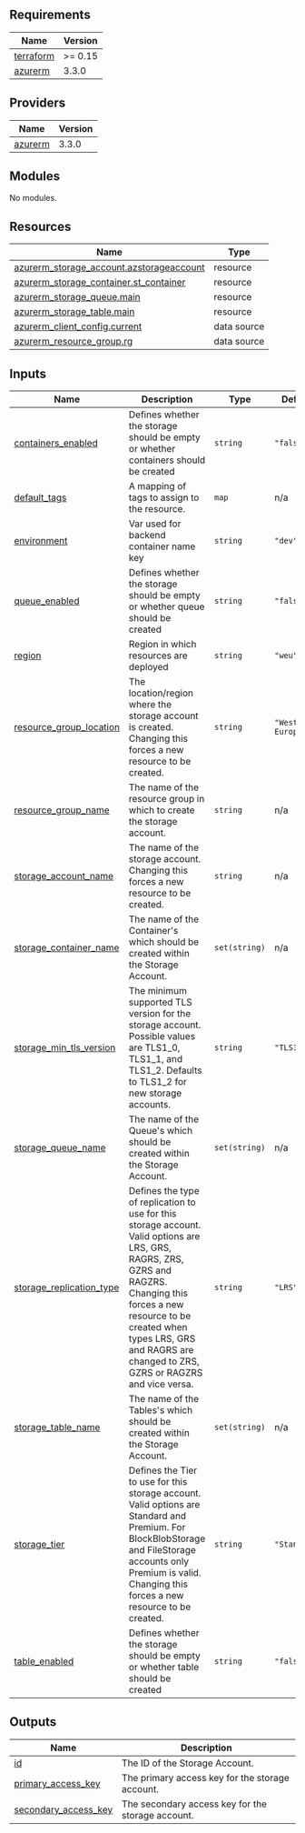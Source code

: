 <!-- BEGIN_TF_DOCS -->
## Requirements

| Name | Version |
|------|---------|
| <a name="requirement_terraform"></a> [terraform](#requirement\_terraform) | >= 0.15 |
| <a name="requirement_azurerm"></a> [azurerm](#requirement\_azurerm) | 3.3.0 |

## Providers

| Name | Version |
|------|---------|
| <a name="provider_azurerm"></a> [azurerm](#provider\_azurerm) | 3.3.0 |

## Modules

No modules.

## Resources

| Name | Type |
|------|------|
| [azurerm_storage_account.azstorageaccount](https://registry.terraform.io/providers/hashicorp/azurerm/3.3.0/docs/resources/storage_account) | resource |
| [azurerm_storage_container.st_container](https://registry.terraform.io/providers/hashicorp/azurerm/3.3.0/docs/resources/storage_container) | resource |
| [azurerm_storage_queue.main](https://registry.terraform.io/providers/hashicorp/azurerm/3.3.0/docs/resources/storage_queue) | resource |
| [azurerm_storage_table.main](https://registry.terraform.io/providers/hashicorp/azurerm/3.3.0/docs/resources/storage_table) | resource |
| [azurerm_client_config.current](https://registry.terraform.io/providers/hashicorp/azurerm/3.3.0/docs/data-sources/client_config) | data source |
| [azurerm_resource_group.rg](https://registry.terraform.io/providers/hashicorp/azurerm/3.3.0/docs/data-sources/resource_group) | data source |

## Inputs

| Name | Description | Type | Default | Required |
|------|-------------|------|---------|:--------:|
| <a name="input_containers_enabled"></a> [containers\_enabled](#input\_containers\_enabled) | Defines whether the storage should be empty or whether containers should be created | `string` | `"false"` | no |
| <a name="input_default_tags"></a> [default\_tags](#input\_default\_tags) | A mapping of tags to assign to the resource. | `map` | n/a | yes |
| <a name="input_environment"></a> [environment](#input\_environment) | Var used for backend container name key | `string` | `"dev"` | no |
| <a name="input_queue_enabled"></a> [queue\_enabled](#input\_queue\_enabled) | Defines whether the storage should be empty or whether queue should be created | `string` | `"false"` | no |
| <a name="input_region"></a> [region](#input\_region) | Region in which resources are deployed | `string` | `"weu"` | no |
| <a name="input_resource_group_location"></a> [resource\_group\_location](#input\_resource\_group\_location) | The location/region where the storage account is created. Changing this forces a new resource to be created. | `string` | `"West Europe"` | no |
| <a name="input_resource_group_name"></a> [resource\_group\_name](#input\_resource\_group\_name) | The name of the resource group in which to create the storage account. | `string` | n/a | yes |
| <a name="input_storage_account_name"></a> [storage\_account\_name](#input\_storage\_account\_name) | The name of the storage account. Changing this forces a new resource to be created. | `string` | n/a | yes |
| <a name="input_storage_container_name"></a> [storage\_container\_name](#input\_storage\_container\_name) | The name of the Container's which should be created within the Storage Account. | `set(string)` | n/a | yes |
| <a name="input_storage_min_tls_version"></a> [storage\_min\_tls\_version](#input\_storage\_min\_tls\_version) | The minimum supported TLS version for the storage account. Possible values are TLS1\_0, TLS1\_1, and TLS1\_2. Defaults to TLS1\_2 for new storage accounts. | `string` | `"TLS1_2"` | no |
| <a name="input_storage_queue_name"></a> [storage\_queue\_name](#input\_storage\_queue\_name) | The name of the Queue's which should be created within the Storage Account. | `set(string)` | n/a | yes |
| <a name="input_storage_replication_type"></a> [storage\_replication\_type](#input\_storage\_replication\_type) | Defines the type of replication to use for this storage account. Valid options are LRS, GRS, RAGRS, ZRS, GZRS and RAGZRS. Changing this forces a new resource to be created when types LRS, GRS and RAGRS are changed to ZRS, GZRS or RAGZRS and vice versa. | `string` | `"LRS"` | no |
| <a name="input_storage_table_name"></a> [storage\_table\_name](#input\_storage\_table\_name) | The name of the Tables's which should be created within the Storage Account. | `set(string)` | n/a | yes |
| <a name="input_storage_tier"></a> [storage\_tier](#input\_storage\_tier) | Defines the Tier to use for this storage account. Valid options are Standard and Premium. For BlockBlobStorage and FileStorage accounts only Premium is valid. Changing this forces a new resource to be created. | `string` | `"Standard"` | no |
| <a name="input_table_enabled"></a> [table\_enabled](#input\_table\_enabled) | Defines whether the storage should be empty or whether table should be created | `string` | `"false"` | no |

## Outputs

| Name | Description |
|------|-------------|
| <a name="output_id"></a> [id](#output\_id) | The ID of the Storage Account. |
| <a name="output_primary_access_key"></a> [primary\_access\_key](#output\_primary\_access\_key) | The primary access key for the storage account. |
| <a name="output_secondary_access_key"></a> [secondary\_access\_key](#output\_secondary\_access\_key) | The secondary access key for the storage account. |
<!-- END_TF_DOCS -->